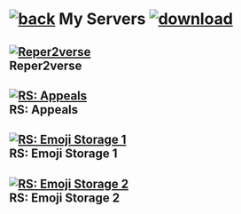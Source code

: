 #  [![back](https://cdn.discordapp.com/emojis/887168885747511396?size=32)](https://reper2.github.io/downloadable-files/secret/archive/v1.1.0/discord) My Servers [![download](https://cdn.discordapp.com/emojis/885670815725674527.png?size=32)](https://raw.githubusercontent.com/Reper2/downloadable-files/master/secret/archive/v1.1.0/discord/guilds.md)

[![Reper2verse](https://cdn.discordapp.com/icons/771861170256085023/c6e18289481896794fb9c7ef70427045.png?size=128)](https://reper2.github.io/downloadable-files/secret/archive/v1.1.0/discord/guilds/771861170256085023)  
Reper2verse
---

[![RS: Appeals](https://cdn.discordapp.com/icons/884263560941817916/32e00eee31e0e98d64d50e3f748f4f29.webp?size=128)](https://reper2.github.io/downloadable-files/secret/archive/v1.1.0/discord/guilds/884263560941817916)  
RS: Appeals
---

[![RS: Emoji Storage 1](https://cdn.discordapp.com/icons/885670545981579315/2ac5b14537bc488ca826c274ba855a3f.webp?size=128)](https://reper2.github.io/downloadable-files/secret/archive/v1.1.0/discord/guilds/885670545981579315)  
RS: Emoji Storage 1
---

[![RS: Emoji Storage 2](https://cdn.discordapp.com/icons/885671803593297951/da321c067bb1da0506717c7548606e57.webp?size=128)](https://reper2.github.io/downloadable-files/secret/archive/v1.1.0/discord/guilds/885671803593297951)  
RS: Emoji Storage 2
---
